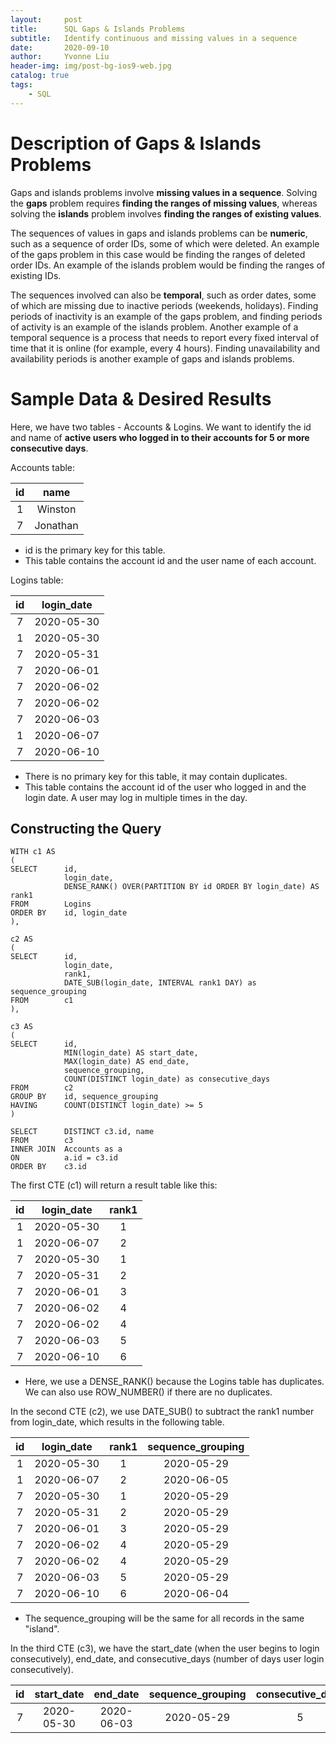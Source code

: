 ```yaml
---
layout:     post
title:      SQL Gaps & Islands Problems
subtitle:   Identify continuous and missing values in a sequence
date:       2020-09-10
author:     Yvonne Liu
header-img: img/post-bg-ios9-web.jpg
catalog: true
tags:
    - SQL
---
```


# Description of Gaps & Islands Problems

Gaps and islands problems involve **missing values in a sequence**. Solving the **gaps** problem requires **finding the ranges of missing values**, whereas solving the **islands** problem involves **finding the ranges of existing values**.

The sequences of values in gaps and islands problems can be **numeric**, such as a sequence of order IDs, some of which were deleted. An example of the gaps problem in this case would be finding the ranges of deleted order IDs. An example of the islands problem would be finding the ranges of existing IDs.

The sequences involved can also be **temporal**, such as order dates, some of which are missing due to inactive periods (weekends, holidays). Finding periods of inactivity is an example of the gaps problem, and finding periods of activity is an example of the islands problem. Another example of a temporal sequence is a process that needs to report every fixed interval of time that it is online (for example, every 4 hours). Finding unavailability and availability periods is another example of gaps and islands problems.


# Sample Data & Desired Results

Here, we have two tables - Accounts & Logins. We want to identify the id and name of **active users who logged in to their accounts for 5 or more consecutive days**.

Accounts table:

| id | name     |
|:--:|:--------:|
| 1  | Winston  |
| 7  | Jonathan |

* id is the primary key for this table.
* This table contains the account id and the user name of each account.


Logins table:

| id | login_date |
|:--:|:----------:|
| 7  | 2020-05-30 |
| 1  | 2020-05-30 |
| 7  | 2020-05-31 |
| 7  | 2020-06-01 |
| 7  | 2020-06-02 |
| 7  | 2020-06-02 |
| 7  | 2020-06-03 |
| 1  | 2020-06-07 |
| 7  | 2020-06-10 |

* There is no primary key for this table, it may contain duplicates.
* This table contains the account id of the user who logged in and the login date. A user may log in multiple times in the day.

## Constructing the Query

```
WITH c1 AS 
(
SELECT      id, 
            login_date, 
            DENSE_RANK() OVER(PARTITION BY id ORDER BY login_date) AS rank1
FROM        Logins
ORDER BY    id, login_date
),

c2 AS 
(
SELECT      id, 
            login_date, 
            rank1, 
            DATE_SUB(login_date, INTERVAL rank1 DAY) as sequence_grouping
FROM        c1
),

c3 AS 
(
SELECT      id, 
            MIN(login_date) AS start_date, 
            MAX(login_date) AS end_date, 
            sequence_grouping, 
            COUNT(DISTINCT login_date) as consecutive_days
FROM        c2
GROUP BY    id, sequence_grouping
HAVING      COUNT(DISTINCT login_date) >= 5
)

SELECT      DISTINCT c3.id, name
FROM        c3
INNER JOIN  Accounts as a
ON          a.id = c3.id
ORDER BY    c3.id

```

The first CTE (c1) will return a result table like this:

| id | login_date | rank1 |
|:--:|:----------:|:-----:|
| 1  | 2020-05-30 | 1     |
| 1  | 2020-06-07 | 2     |
| 7  | 2020-05-30 | 1     |
| 7  | 2020-05-31 | 2     |
| 7  | 2020-06-01 | 3     |
| 7  | 2020-06-02 | 4     |
| 7  | 2020-06-02 | 4     |
| 7  | 2020-06-03 | 5     |
| 7  | 2020-06-10 | 6     |

* Here, we use a DENSE_RANK() because the Logins table has duplicates. We can also use ROW_NUMBER() if there are no duplicates.

In the second CTE (c2), we use DATE_SUB() to subtract the rank1 number from login_date, which results in the following table.

| id | login_date | rank1 | sequence_grouping|
|:--:|:----------:|:-----:|:----------------:|
| 1  | 2020-05-30 | 1     | 2020-05-29       |
| 1  | 2020-06-07 | 2     | 2020-06-05       |
| 7  | 2020-05-30 | 1     | 2020-05-29       |
| 7  | 2020-05-31 | 2     | 2020-05-29       |
| 7  | 2020-06-01 | 3     | 2020-05-29       |
| 7  | 2020-06-02 | 4     | 2020-05-29       |
| 7  | 2020-06-02 | 4     | 2020-05-29       |
| 7  | 2020-06-03 | 5     | 2020-05-29       |
| 7  | 2020-06-10 | 6     | 2020-06-04       |

* The sequence_grouping will be the same for all records in the same "island".

In the third CTE (c3), we have the start_date (when the user begins to login consecutively), end_date, and consecutive_days (number of days user login consecutively). 

| id | start_date   | end_date     | sequence_grouping | consecutive_days |
|:--:|:------------:|:------------:|:-----------------:|:----------------:|
| 7  | 2020-05-30   | 2020-06-03   |   2020-05-29      | 5                |
